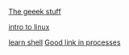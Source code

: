 [The geeek stuff](https://www.thegeekstuff.com/linux-101-hacks-ebook/)

[intro to linux](https://courses.cs.washington.edu/courses/cse391/21sp/)

[learn shell](https://www.learnshell.org/)
[Good link in processes](https://perso.liris.cnrs.fr/pierre-antoine.champin/enseignement/linux/s4.html)
